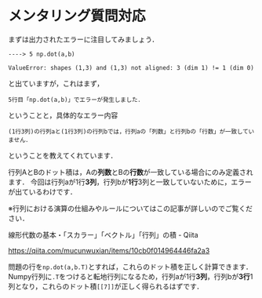 メンタリング質問対応
================
まずは出力されたエラーに注目してみましょう．
~~~
----> 5 np.dot(a,b)

ValueError: shapes (1,3) and (1,3) not aligned: 3 (dim 1) != 1 (dim 0)
~~~
と出ていますが，これはまず，
~~~
5行目「np.dot(a,b)」でエラーが発生しました．
~~~
ということと，具体的なエラー内容
~~~
(1行3列)の行列aと(1行3列)の行列bでは，行列aの「列数」と行列bの「行数」が一致していません．
~~~
ということを教えてくれています．


行列AとBのドット積は，Aの**列数**とBの**行数**が一致している場合にのみ定義されます．
今回は行列aが1行**3列**，行列bが**1行**3列と一致していないために，エラーが出ているわけです．

※行列における演算の仕組みやルールについてはこの記事が詳しいのでご覧ください．

線形代数の基本・「スカラー」「ベクトル」「行列」の積 - Qiita

https://qiita.com/mucunwuxian/items/10cb0f014964446fa2a3


問題の行を`np.dot(a,b.T)`とすれば，これらのドット積を正しく計算できます．
Numpy行列に`.T`をつけると転地行列になるため，行列aが1行**3列**，行列bが**3行**1列となり，これらのドット積`[[7]]`が正しく得られるはずです．


